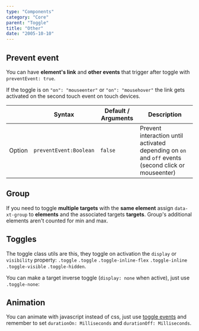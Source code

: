 ```yaml
---
type: "Components"
category: "Core"
parent: "Toggle"
title: "Other"
date: "2005-10-10"
---
```


## Prevent event

You can have **element's link** and **other events** that trigger after toggle with `preventEvent: true`.

If the toggle is on `"on": "mouseenter"` or `"on": "mousehover"` the link gets activated on the second touch event on touch devices.

<div class="table-scroll">

|                         | Syntax                                    | Default / Arguments                       | Description                   |
| ----------------------- | ----------------------------------------- | ----------------------------- | ----------------------------- |
| Option                  | `preventEvent:Boolean`                          | `false`        | Prevent interaction until activated depending on `on` and `off` events (second click or mouseenter)            |

</div>

<demo>
  <demovanilla src="vanilla/components/core/toggle/prevent-event">
  </demovanilla>
  <demovanilla src="vanilla/components/core/toggle/prevent-event-hover">
  </demovanilla>
</demo>

## Group

If you need to toggle **multiple targets** with the **same element** assign `data-xt-group` to **elements** and the associated targets **targets**. Group's additional elements aren't counted for min and max.

<demo>
  <demovanilla src="vanilla/components/core/toggle/group">
  </demovanilla>
</demo>

## Toggles

The toggle class utils are this, they toggle on activation the `display` or `visibility` property: `.toggle` `.toggle` `.toggle-inline-flex` `.toggle-inline` `.toggle-visible` `.toggle-hidden`.

You can make a target inverse toggle (`display: none` when active), just use `.toggle-none`:

<demo>
  <demovanilla src="vanilla/components/core/toggle/inverse">
  </demovanilla>
</demo>

## Animation

You can animate with javascript instead of css, just use [toggle events](/components/core/toggle/api#events) and remember to set `durationOn: Milliseconds` and `durationOff: Milliseconds`.

<demo>
  <demovanilla src="vanilla/components/core/toggle/animation-js">
  </demovanilla>
</demo>
